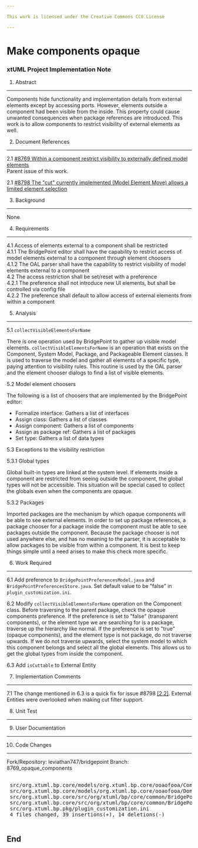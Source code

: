 ```yaml
---

This work is licensed under the Creative Commons CC0 License

---
```


# Make components opaque
### xtUML Project Implementation Note

1. Abstract
-----------
Components hide functionality and implementation details from external elements
except by accessing ports. However, elements outside a component had been visible
from the inside. This property could cause unwanted consequences when package
references are introduced. This work is to allow components to restrict
visibility of external elements as well.

2. Document References
----------------------
<a id="2.1"></a>2.1 [#8769 Within a component restrict visibility to externally defined model elements](https://support.onefact.net/issues/8769)  
Parent issue of this work.

<a id="2.2"></a>2.1 [#8798 The "cut" currently implemented (Model Element Move) allows a limited element selection](https://support.onefact.net/issues/8798)  

3. Background
-------------
None

4. Requirements
---------------
4.1 Access of elements external to a component shall be restricted  
4.1.1 The BridgePoint editor shall have the capability to restrict access of model
elements external to a component through element choosers  
4.1.2 The OAL parser shall have the capability to restrict visibility of model
elements external to a component  
4.2 The access restriction shall be set/reset with a preference  
4.2.1 The preference shall not introduce new UI elements, but shall be
controlled via config file  
4.2.2 The preference shall default to allow access of external elements from
within a component  

5. Analysis
-----------

5.1 `collectVisibleElementsForName`

There is one operation used by BridgePoint to gather up visible model elements.
`collectVisibleElementsForName` is an operation that exists on the Component,
System Model, Package, and Packageable Element classes. It is used to traverse
the model and gather all elements of a specific type, paying attention to
visibility rules. This routine is used by the OAL parser and the element chooser
dialogs to find a list of visible elements.

5.2 Model element choosers

The following is a list of choosers that are implemented by the BridgePoint
editor:

- Formalize interface: Gathers a list of interfaces  
- Assign class: Gathers a list of classes  
- Assign component: Gathers a list of components  
- Assign as package ref: Gathers a list of packages  
- Set type: Gathers a list of data types  

5.3 Exceptions to the visibility restriction

5.3.1 Global types

Global built-in types are linked at the system level. If elements inside a
component are restricted from seeing outside the component, the global types
will not be accessible. This situation will be special cased to collect the
globals even when the components are opaque.

5.3.2 Packages

Imported packages are the mechanism by which opaque components will be able to
see external elements. In order to set up package references, a package chooser
for a package inside the component must be able to see packages outside the
component. Because the package chooser is not used anywhere else, and has no
meaning to the parser, it is acceptable to allow packages to be visible from
within a component. It is best to keep things simple until a need arises to make
this check more specific.

6. Work Required
----------------

6.1 Add preference to `BridgePointPreferencesModel.java` and
`BridgePointPreferencesStore.java`. Set default value to be "false" in
`plugin_customization.ini`.

6.2 Modify `collectVisibleElementsForName` operation on the Component class.
Before traversing to the parent package, check the opaque components preference.
If the preference is set to "false" (transparent components), or the element
type we are searching for is a package, traverse up the hierarchy like normal.
If the preference is set to "true" (opaque components), and the element type is
not package, do not traverse upwards. If we do not traverse upwards, select the
system model to which this component belongs and select all the global elements.
This allows us to get the global types from inside the component.

6.3 Add `isCuttable` to External Entity

7. Implementation Comments
--------------------------
7.1 The change mentioned in 6.3 is a quick fix for issue #8798 [[2.2]](#2.2).
External Entities were overlooked when making cut filter support.

8. Unit Test
------------

9. User Documentation
---------------------

10. Code Changes
---------------
Fork/Repository: leviathan747/bridgepoint
Branch: 8769_opaque_components

<pre>

 src/org.xtuml.bp.core/models/org.xtuml.bp.core/ooaofooa/Component/Component/Component.xtuml | 44 ++++++++++++++++++++++++++++++--------------
 src/org.xtuml.bp.core/models/org.xtuml.bp.core/ooaofooa/Domain/External Entity/External Entity.xtuml |  11 +++++++++++
 src/org.xtuml.bp.core/src/org/xtuml/bp/core/common/BridgePointPreferencesModel.java         |  3 +++
 src/org.xtuml.bp.core/src/org/xtuml/bp/core/common/BridgePointPreferencesStore.java         |  5 +++++
 src/org.xtuml.bp.pkg/plugin_customization.ini                                               |  1 +
 4 files changed, 39 insertions(+), 14 deletions(-)

</pre>

End
---

